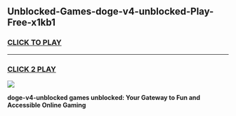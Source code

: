 
## Unblocked-Games-doge-v4-unblocked-Play-Free-x1kb1
<h3>
<a href="https://premium76.site?title=doge-v4-unblocked&ref=18A1">CLICK TO PLAY</a></h3>
<hr>

<h3>
<a href="https://premium76.site?title=doge-v4-unblocked&ref=18A1">CLICK 2 PLAY</a>
  
</h3>

<a href="https://premium76.site?title=doge-v4-unblocked&ref=18A1"><img src="https://clearcache.store/games.png"></a>


**doge-v4-unblocked games unblocked: Your Gateway to Fun and Accessible Online Gaming**
